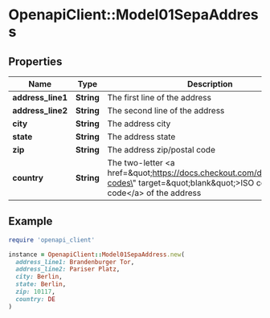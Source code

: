 # OpenapiClient::Model01SepaAddress

## Properties

| Name | Type | Description | Notes |
| ---- | ---- | ----------- | ----- |
| **address_line1** | **String** | The first line of the address |  |
| **address_line2** | **String** | The second line of the address | [optional] |
| **city** | **String** | The address city |  |
| **state** | **String** | The address state | [optional] |
| **zip** | **String** | The address zip/postal code |  |
| **country** | **String** | The two-letter &lt;a href&#x3D;\&quot;https://docs.checkout.com/docs/country-codes\&quot; target&#x3D;\&quot;blank\&quot;&gt;ISO country code&lt;/a&gt; of the address |  |

## Example

```ruby
require 'openapi_client'

instance = OpenapiClient::Model01SepaAddress.new(
  address_line1: Brandenburger Tor,
  address_line2: Pariser Platz,
  city: Berlin,
  state: Berlin,
  zip: 10117,
  country: DE
)
```

